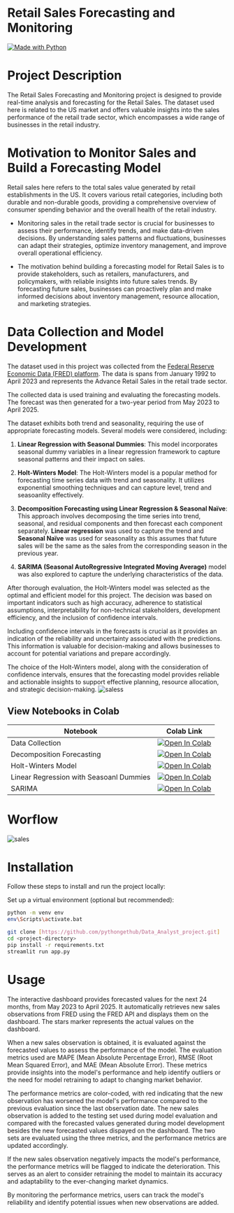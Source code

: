 # Retail Sales Forecasting and Monitoring
[![Made with Python](https://img.shields.io/badge/Made%20with-Python%203.10.7-blue.svg)](https://www.python.org/)

# Project Description
The  Retail Sales Forecasting and Monitoring project is designed to provide real-time analysis and forecasting for the Retail Sales. The dataset used here is related to the US market and offers valuable insights into the sales performance of the retail trade sector, which encompasses a wide range of businesses in the retail industry.

# Motivation to Monitor Sales and Build a Forecasting Model
 Retail sales here refers to the total sales value generated by retail establishments in the US. It covers various retail categories, including both durable and non-durable goods, providing a comprehensive overview of consumer spending behavior and the overall health of the retail industry.
* Monitoring sales in the retail trade sector is crucial for businesses to assess their performance, identify trends, and make data-driven decisions. By understanding sales patterns and fluctuations, businesses can adapt their strategies, optimize inventory management, and improve overall operational efficiency.

* The motivation behind building a forecasting model for Retail Sales is to provide stakeholders, such as retailers, manufacturers, and policymakers, with reliable insights into future sales trends. By forecasting future sales, businesses can proactively plan and make informed decisions about inventory management, resource allocation, and marketing strategies. 


# Data Collection and Model Development

The dataset used in this project was collected from the [Federal Reserve Economic Data (FRED) platform](https://fred.stlouisfed.org/series/RSXFSN). The data is spans from January 1992 to April 2023 and represents the Advance Retail Sales in the retail trade sector. 

The collected data is used training and evaluating the forecasting models. The forecast was then generated for a two-year period from May 2023 to April 2025. 

The dataset exhibits both trend and seasonality, requiring the use of appropriate forecasting models. Several models were considered, including:

1. **Linear Regression with Seasonal Dummies**: This model incorporates seasonal dummy variables in a linear regression framework to capture seasonal patterns and their impact on sales.

2. **Holt-Winters Model**: The Holt-Winters model is a popular method for forecasting time series data with trend and seasonality. It utilizes exponential smoothing techniques  and can capture level, trend and seasoanlity effectively.

3. **Decomposition Forecasting using Linear Regression & Seasonal Naïve**: This approach involves decomposing the time series into trend, seasonal, and residual components and then forecast each component separately. **Linear regression** was used to capture the trend and **Seasonal Naïve** was used for seasonality as this assumes that future sales will be the same as the sales from the corresponding season in the previous year. 

4. **SARIMA (Seasonal AutoRegressive Integrated Moving Average)** model was also explored to capture the underlying characteristics of the data. 

After thorough evaluation, the Holt-Winters model was selected as the optimal and efficient model for this project. The decision was based on important indicators such as high accuracy, adherence to statistical assumptions, interpretability for non-technical stakeholders, development efficiency, and the inclusion of confidence intervals.

Including confidence intervals in the forecasts is crucial as it provides an indication of the reliability and uncertainty associated with the predictions. This information is valuable for decision-making and allows businesses to account for potential variations and prepare accordingly.

The choice of the Holt-Winters model, along with the consideration of confidence intervals, ensures that the forecasting model provides reliable and actionable insights to support effective planning, resource allocation, and strategic decision-making.
![saless](https://github.com/pythongethub/Data_Analyst_project.git)
## View Notebooks in Colab

| Notebook | Colab Link |
| -------- | ---------- |
| Data Collection | [![Open In Colab](https://colab.research.google.com/assets/colab-badge.svg)](https://colab.research.google.com/github/ashrafalaghbari/RetailSensei/blob/main/notebooks/data_collection.ipynb) |
| Decomposition Forecasting | [![Open In Colab](https://colab.research.google.com/assets/colab-badge.svg)](https://colab.research.google.com/github/ashrafalaghbari/RetailSensei/blob/main/notebooks/decomposition_forecasting.ipynb) |
| Holt-Winters Model | [![Open In Colab](https://colab.research.google.com/assets/colab-badge.svg)](https://colab.research.google.com/github/ashrafalaghbari/RetailSensei/blob/main/notebooks/holt_winters_model.ipynb) |
| Linear Regression with Seasoanl Dummies | [![Open In Colab](https://colab.research.google.com/assets/colab-badge.svg)](https://colab.research.google.com/github/ashrafalaghbari/RetailSensei/blob/main/notebooks/lr_with_seasoanl_dummies.ipynb) |
| SARIMA| [![Open In Colab](https://colab.research.google.com/assets/colab-badge.svg)](https://colab.research.google.com/github/ashrafalaghbari/RetailSensei/blob/main/notebooks/sarimax.ipynb) |

# Worflow
![sales](https://github.com/pythongethub/Data_Analyst_project.git)


# Installation

Follow these steps to install and run the project locally:

Set up a virtual environment (optional but recommended):

```bash
python -m venv env
env\Scripts\activate.bat
```

```bash
git clone [https://github.com/pythongethub/Data_Analyst_project.git]
cd <project-directory>
pip install -r requirements.txt
streamlit run app.py
```


# Usage

The interactive dashboard provides forecasted values for the next 24 months, from May 2023 to April 2025. It automatically retrieves new sales observations from FRED using the FRED API and displays them on the dashboard. The stars marker represents the actual values on the dashboard.

When a new sales observation is obtained, it is evaluated against the forecasted values to assess the performance of the model. The evaluation metrics used are MAPE (Mean Absolute Percentage Error), RMSE (Root Mean Squared Error), and MAE (Mean Absolute Error). These metrics provide insights into the model's performance and help identify outliers or the need for model retraining to adapt to changing market behavior.

The performance metrics are color-coded, with red indicating that the new observation has worsened the model's performance compared to the previous evaluation since the last observation date. The new sales observation is added to the testing set used during model evaluation and compared with the forecasted values generated during model development besides the new forecasted values dispayed on the dashboard. The two sets are evaluated using the three metrics, and the performance metrics are updated accordingly.

If the new sales observation negatively impacts the model's performance, the performance metrics will be flagged to indicate the deterioration. This serves as an alert to consider retraining the model to maintain its accuracy and adaptability to the ever-changing market dynamics.

By monitoring the performance metrics, users can track the model's reliability and identify potential issues when new observations are added.



